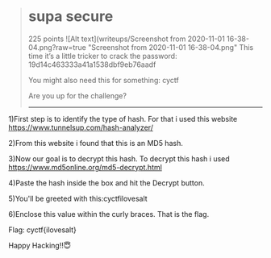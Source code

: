 > # supa secure
>
> 225 points
![Alt text](writeups/Screenshot from 2020-11-01 16-38-04.png?raw=true "Screenshot from 2020-11-01 16-38-04.png"
> This time it’s a little tricker to crack the password: 19d14c463333a41a1538dbf9eb76aadf
>
> You might also need this for something: cyctf
>
> Are you up for the challenge?
>
> ---------------------------------------------------------------------------------------------------
1)First step is to identify the type of hash. For that i used this website
https://www.tunnelsup.com/hash-analyzer/

2)From this website i found that this is an MD5 hash.

3)Now our goal is to decrypt this hash. To decrypt this hash i used
https://www.md5online.org/md5-decrypt.html

4)Paste the hash inside the box and hit the Decrypt button.

5)You'll be greeted with this:cyctfilovesalt

6)Enclose this value within the curly braces. That is the flag.


Flag: cyctf{ilovesalt}

Happy Hacking!!😇
